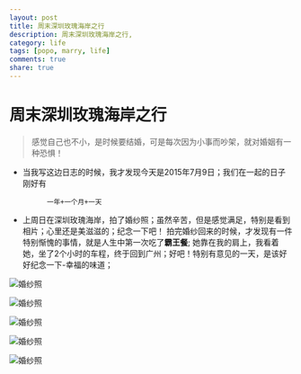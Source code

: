 ```yaml
---
layout: post
title: 周末深圳玫瑰海岸之行
description: 周末深圳玫瑰海岸之行,
category: life
tags: [popo, marry, life]
comments: true
share: true
---
```


#	 周末深圳玫瑰海岸之行

> 感觉自己也不小，是时候要结婚，可是每次因为小事而吵架，就对婚姻有一种恐惧！

* 当我写这边日志的时候，我才发现今天是2015年7月9日；我们在一起的日子刚好有

			一年+一个月+一天

* 上周日在深圳玫瑰海岸，拍了婚纱照；虽然辛苦，但是感觉满足，特别是看到相片；心里还是美滋滋的；纪念一下吧！
拍完婚纱回来的时候，才发现有一件特别惭愧的事情，就是人生中第一次吃了**霸王餐**;  她靠在我的肩上，我看着她，坐了2个小时的车程，终于回到广州；好吧！特别有意见的一天，是该好好纪念一下-幸福的味道；

![婚纱照](/images/marray/1.jpg)

<!--more-->

![婚纱照](/images/marray/2.jpg)

![婚纱照](/images/marray/3.jpg)

![婚纱照](/images/marray/4.jpg)

![婚纱照](/images/marray/5.jpg)
